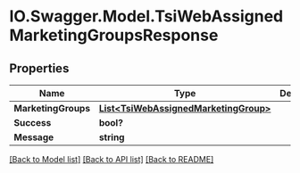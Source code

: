 # IO.Swagger.Model.TsiWebAssignedMarketingGroupsResponse
## Properties

Name | Type | Description | Notes
------------ | ------------- | ------------- | -------------
**MarketingGroups** | [**List&lt;TsiWebAssignedMarketingGroup&gt;**](TsiWebAssignedMarketingGroup.md) |  | [optional] 
**Success** | **bool?** |  | [optional] 
**Message** | **string** |  | [optional] 

[[Back to Model list]](../README.md#documentation-for-models) [[Back to API list]](../README.md#documentation-for-api-endpoints) [[Back to README]](../README.md)

